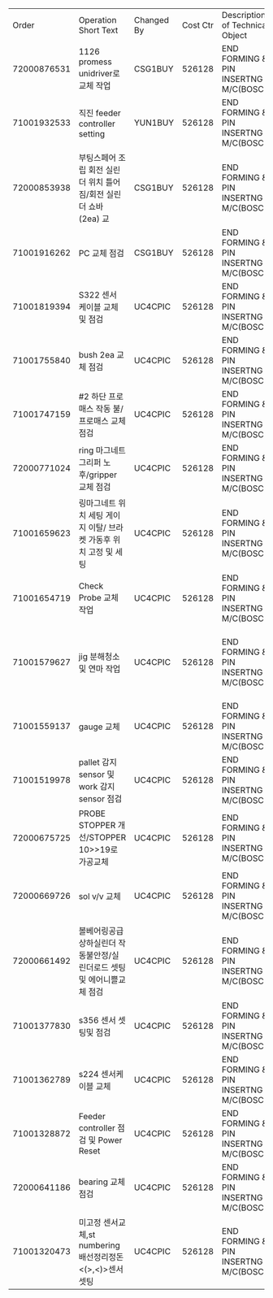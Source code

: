 
|   |   |   |   |   |   |   |
|---|---|---|---|---|---|---|
|Order|Operation Short Text|Changed By|Cost Ctr|Description of Technical Object|NorDur|Description|
|72000876531|1126 promess unidriver로 교체 작업|CSG1BUY|526128|END FORMING & PIN INSERTNG M/C(BOSCH)|510|promess unidriver 교체|
|71001932533|직진 feeder controller setting|YUN1BUY|526128|END FORMING & PIN INSERTNG M/C(BOSCH)|20|Pin 공급 직진 feeder 작동 불|
|72000853938|부팅스페어 조립 회전 실린더 위치 틀어짐/회전 실린더 쇼바 (2ea) 교|CSG1BUY|526128|END FORMING & PIN INSERTNG M/C(BOSCH)|20|부팅스페어 조립 회전 실린더 위치 틀어짐|
|71001916262|PC 교체 점검|CSG1BUY|526128|END FORMING & PIN INSERTNG M/C(BOSCH)|130|PC Monitor 꺼짐|
|71001819394|S322 센서 케이블 교체 및 점검|UC4CPIC|526128|END FORMING & PIN INSERTNG M/C(BOSCH)|20|S322 센서 오감지|
|71001755840|bush 2ea 교체 점검|UC4CPIC|526128|END FORMING & PIN INSERTNG M/C(BOSCH)|20|#2차 work 시 스크라차 발생|
|71001747159|#2 하단 프로매스 작동 불/프로매스 교체 점검|UC4CPIC|526128|END FORMING & PIN INSERTNG M/C(BOSCH)|90|#2 하단 프로매스 작동 불|
|72000771024|ring 마그네트 그리퍼 노후/gripper 교체 점검|UC4CPIC|526128|END FORMING & PIN INSERTNG M/C(BOSCH)|20|ring 마그네트 그리퍼 노후|
|71001659623|링마그네트 위치 세팅 게이지 이탈/ 브라켓 가동후 위치 고정 및 세팅|UC4CPIC|526128|END FORMING & PIN INSERTNG M/C(BOSCH)|30|링마그네트 위치 세팅 게이지 이탈|
|71001654719|Check Probe 교체 작업|UC4CPIC|526128|END FORMING & PIN INSERTNG M/C(BOSCH)|30|Check 불량 다발|
|71001579627|jig 분해청소 및 연마 작업|UC4CPIC|526128|END FORMING & PIN INSERTNG M/C(BOSCH)|20|#1차 FORMING 프로메스 guide 에서 스크라치발생|
|71001559137|gauge 교체|UC4CPIC|526128|END FORMING & PIN INSERTNG M/C(BOSCH)|40|Ring Magnet 압입 측정 불|
|71001519978|pallet 감지 sensor 및 work 감지 sensor 점검|UC4CPIC|526128|END FORMING & PIN INSERTNG M/C(BOSCH)|30|y403 pallet stopper 작동 不|
|72000675725|PROBE STOPPER 개선/STOPPER 10>>19로 가공교체|UC4CPIC|526128|END FORMING & PIN INSERTNG M/C(BOSCH)|25|PROBE STOPPER 개선|
|72000669726|sol v/v 교체|UC4CPIC|526128|END FORMING & PIN INSERTNG M/C(BOSCH)|15|좌우 실린더 작동지연으로 cycle time over|
|72000661492|볼베어링공급 상하실린더 작동불안정/실린더로드 셋팅및 에어니쁠교체 점검|UC4CPIC|526128|END FORMING & PIN INSERTNG M/C(BOSCH)|20|볼베어링공급 상하실린더 작동불안정|
|71001377830|s356 센서 셋팅및 점검|UC4CPIC|526128|END FORMING & PIN INSERTNG M/C(BOSCH)|30|링마그네트 checker 불(32mm)|
|71001362789|s224 센서케이블 교체|UC4CPIC|526128|END FORMING & PIN INSERTNG M/C(BOSCH)|30|ring magnet 이송error|
|71001328872|Feeder controller 점검 및 Power Reset|UC4CPIC|526128|END FORMING & PIN INSERTNG M/C(BOSCH)|20|Pin 공급 Ball Feeder 작동불|
|72000641186|bearing 교체 점검|UC4CPIC|526128|END FORMING & PIN INSERTNG M/C(BOSCH)|30|shaft 스크라치 발생|
|71001320473|미고정 센서교체,st numbering배선정리정돈<(>,<)>센서셋팅|UC4CPIC|526128|END FORMING & PIN INSERTNG M/C(BOSCH)|80|poka-yoke kett 0311n station정리작업|